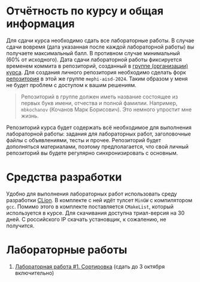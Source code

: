 # Отчётность по курсу и общая информация
Для сдачи курса необходимо сдать все лабораторные работы.
В случае сдачи вовремя (дата указанная после каждой лабораторной работы) вы получаете максимальный балл.
В противном случае минимальный (60% от исходного).
Дата сдачи лабораторной работы фиксируется временем коммита в репозиторий, созданный в [группе (организации) курса](https://github.com/mephi-aisd-2024).
Для создания личного репозитория необходимо сделать форк [репозитория](https://github.com/mephi-aisd-2024/aisd-labs) в этой же группе `mephi-aisd-2024`.
Таким образом у меня не будет проблем с доступом к вашим решениям.
> Репозиторий в группе должен иметь название состоящее из первых букв имени, отчества и полной фамилии.
> Например, `mbkochanov` (Кочанов Марк Борисович).
> Это немного упростит мне жизнь.

Репозиторий курса будет содержать всё необходимое для выполнения лабораторной работы: задания для лабораторных работ, заголовочные файлы с объявлениями, тесты и прочее.
Репозиторий будет дополняться материалами, поэтому предполагается, что свой личный репозиторий вы будете регулярно синхронизировать с основным.

# Средства разработки
Удобно для выполнения лабораторных работ использовать среду разработки [CLion](https://www.jetbrains.com/clion/).
В комплекте с ней идёт тулсет `MinGW` с компилятором `gcc`.
Помимо этого в комплекте поставляется `CMakeList`, который используется в курсе. 
Для скачивания доступна триал-версия на 30 дней.
С российского IP скачать установщик, к сожалению, не получится.

# Лабораторные работы
1. [Лабораторная работа #1. Сортировка](labs/lab_1.md) (сдать до 3 октября включительно)